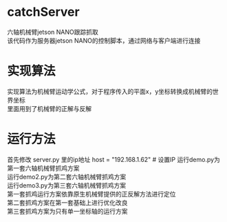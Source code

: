 # catchServer   
六轴机械臂jetson NANO跟踪抓取   
该代码作为服务器jetson NANO的控制脚本，通过网络与客户端进行连接  
# 实现算法   
实现算法为机械臂运动学公式，对于程序传入的平面x，y坐标转换成机械臂的世界坐标   
里面用到了机械臂的正解与反解   
# 运行方法   
首先修改 server.py 里的ip地址  host = "192.168.1.62"  # 设置IP
运行demo.py为第一套六轴机械臂抓鸡方案   
运行demo2.py为第二套六轴机械臂抓鸡方案   
运行demo3.py为第三套六轴机械臂抓鸡方案   
第一套抓鸡运行方案依靠原生机械臂提供的正反解方法进行定位   
第二套抓鸡方案在第一套基础上进行优化改良   
第三套抓鸡方案为只有单一坐标轴的运行方案   
